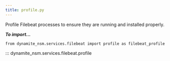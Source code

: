 ```yaml
---
title: profile.py
---
```


Profile Filebeat processes to ensure they are running and installed properly.

***To import...***
```python3
from dynamite_nsm.services.filebeat import profile as filebeat_profile
```
::: dynamite_nsm.services.filebeat.profile
